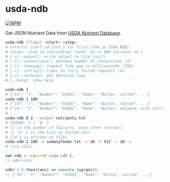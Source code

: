 # usda-ndb

[![NPM](https://nodei.co/npm/usda-ndb.png)](https://nodei.co/npm/usda-ndb/)

Get JSON Nutrient Data from [USDA Nutrient Database].

```bash
usda-ndb [flags] <start> <stop>
# <start>: start id (use 1 for first item in USDA NDB)
# <stop>: stop id (excluding) (note: Id <> NDB nutrient no.)
# [-o|--output]: write output to file (null)
# [-c|--connections]: maximum number of connections (4)
# [-t|--timegap]: request time gap in milliseconds (250)
# [-r|--retries]: times to retry failed requests (4)
# [-v|--verbose]: get detailed logs
# [--help]: show help

usda-ndb 1
# {"Id": "1", "Number": "01001", "Name": "Butter, salted", ...}
usda-ndb 1 100
# {"Id": "1", "Number": "01001", "Name": "Butter, salted", ...}
# {"Id": "2", "Number": "01002", "Name": "Butter, whipped, with salt", ...}
# ...
usda-ndb 0 2 --output nutrients.txt
# STDERR: 1 [ '0' ]
# (1 is the number of failures, even after retries)
# ([ '0' ] is the list of failed ids)
# (id 1 is written to file)
usda-ndb 1 100 -o somanyfoods.txt -c 20 -t 512 -r 10 -v
# (try this)
```
```javascript
var ndb = require('usda-ndb');
// ndb(<id>)

ndb('1').then((ans) => console.log(ans));
// {"Id": "1", "Number": "01001", "Name": "Butter, salted", ...}
```


[USDA Nutrient Database]: https://ndb.nal.usda.gov/ndb/
